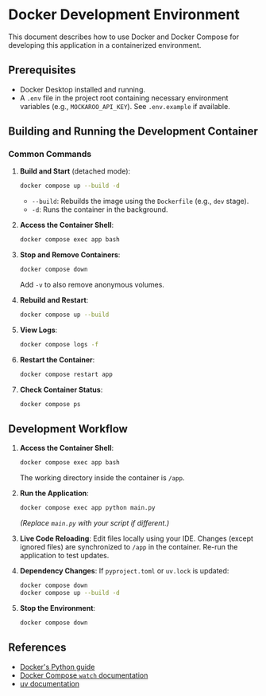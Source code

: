 # Docker Development Environment

This document describes how to use Docker and Docker Compose for developing this application in a containerized environment.

## Prerequisites

* Docker Desktop installed and running.
* A `.env` file in the project root containing necessary environment variables (e.g., `MOCKAROO_API_KEY`). See `.env.example` if available.

## Building and Running the Development Container

### Common Commands

1. **Build and Start** (detached mode):

    ```bash
    docker compose up --build -d
    ```

    * `--build`: Rebuilds the image using the `Dockerfile` (e.g., `dev` stage).
    * `-d`: Runs the container in the background.

2. **Access the Container Shell**:

    ```bash
    docker compose exec app bash
    ```

3. **Stop and Remove Containers**:

    ```bash
    docker compose down
    ```

    Add `-v` to also remove anonymous volumes.

4. **Rebuild and Restart**:

    ```bash
    docker compose up --build
    ```

5. **View Logs**:

    ```bash
    docker compose logs -f
    ```

6. **Restart the Container**:

    ```bash
    docker compose restart app
    ```

7. **Check Container Status**:

    ```bash
    docker compose ps
    ```

## Development Workflow

1. **Access the Container Shell**:

    ```bash
    docker compose exec app bash
    ```

    The working directory inside the container is `/app`.

2. **Run the Application**:

    ```bash
    docker compose exec app python main.py
    ```

    *(Replace `main.py` with your script if different.)*

3. **Live Code Reloading**:
    Edit files locally using your IDE. Changes (except ignored files) are synchronized to `/app` in the container. Re-run the application to test updates.

4. **Dependency Changes**:
    If `pyproject.toml` or `uv.lock` is updated:

    ```bash
    docker compose down
    docker compose up --build -d
    ```

5. **Stop the Environment**:

    ```bash
    docker compose down
    ```

## References

* [Docker's Python guide](https://docs.docker.com/language/python/)
* [Docker Compose `watch` documentation](https://docs.docker.com/compose/file-watch/)
* [uv documentation](https://github.com/astral-sh/uv)